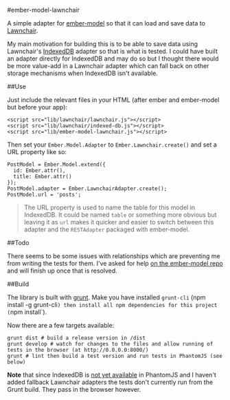 #ember-model-lawnchair

A simple adapter for [ember-model](https://github.com/ebryn/ember-model) so that it can load and save data to
[Lawnchair](http://brian.io/lawnchair).

My main motivation for building this is to be able to save data using Lawnchair's
[IndexedDB](https://developer.mozilla.org/en-US/docs/IndexedDB) adapter so that is what is tested. I could have built an
adapter directly for IndexedDB and may do so but I thought there would be more value-add in a Lawnchair adapter which
can fall back on other storage mechanisms when IndexedDB isn't available.

##Use

Just include the relevant files in your HTML (after ember and ember-model but before your app):

    <script src="lib/lawnchair/lawnchair.js"></script>
    <script src="lib/lawnchair/indexed-db.js"></script>
    <script src="lib/ember-model-lawnchair.js"></script>


Then set your `Ember.Model.Adapter` to `Ember.Lawnchair.create()` and set a URL property like so:

    PostModel = Ember.Model.extend({
      id: Ember.attr(),
      title: Ember.attr()
    });
    PostModel.adapter = Ember.LawnchairAdapter.create();
    PostModel.url = 'posts';

> The URL property is used to name the table for this model in IndexedDB. It could be named `table` or something more
> obvious but leaving it as `url` makes it quicker and easier to switch between this adapter and the `RESTAdapter`
> packaged with ember-model.

##Todo

There seems to be some issues with relationships which are preventing me from writing the tests for them. I've
asked for help [on the ember-model repo](https://github.com/ebryn/ember-model/pull/249) and will finish up once that is
resolved.

##Build

The library is built with [grunt](http://gruntjs.com). Make you have installed `grunt-cli` (npm install -g grunt-cli`)
then install all npm dependencies for this project (`npm install`).

Now there are a few targets available:

    grunt dist # build a release version in /dist
    grunt develop # watch for changes to the files and allow running of tests in the browser (at http://0.0.0.0:8000/)
    grunt # lint then build a test version and run tests in PhantomJS (see below)

**Note** that since IndexedDB is [not yet available](https://github.com/ariya/phantomjs/issues/10992) in PhantomJS and
I haven't added fallback Lawnchair adapters the tests don't currently run from the Grunt build. They pass in the
browser however.